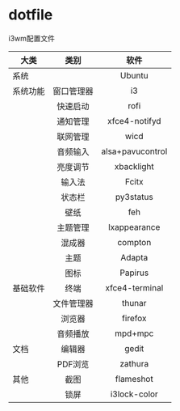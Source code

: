 # dotfile
i3wm配置文件

|大类|类别|软件|
|--|:--:|:--:|
|系统| |Ubuntu|
|系统功能|窗口管理器|i3|
|  |快速启动|rofi|
|  |通知管理|xfce4-notifyd|
|  |联网管理|wicd|
|  |音频输入|alsa+pavucontrol|
|  |亮度调节|xbacklight|
|  |输入法|Fcitx|
|  |状态栏|py3status|
|  |壁纸|feh|
|  |主题管理|lxappearance|
|  |混成器|compton|
|  |主题|Adapta|
|  |图标|Papirus|
|基础软件|终端|xfce4-terminal|
|  |文件管理器|thunar|
|  |浏览器|firefox|
|  |音频播放|mpd+mpc|
|文档|编辑器|gedit|
|  |PDF浏览|zathura|
|其他|截图|flameshot|
|  |锁屏|i3lock-color|

